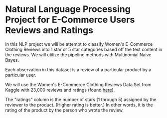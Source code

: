 # Natural Language Processing Project for E-Commerce Users Reviews and Ratings

In this NLP project we will be attempt to classify Women's E-Commerce Clothing Reviews into 1 star or 5 star categories based off the text content in the reviews. We will utilize the pipeline methods with Multinomial Naive Bayes.

Each observation in this dataset is a review of a particular product by a particular user.

We will use the Women's E-Commerce Clothing Reviews Data Set from Kaggle with 23,000 reviews and ratings (found [here](https://github.com/javadfarshchi/Natural-Language-Processing-E-Commerce-Review/blob/main/NLP_Project_E_Commerce.ipynb)).

The "ratings" column is the number of stars (1 through 5) assigned by the reviewer to the product. (Higher rating is better.) In other words, it is the rating of the product by the person who wrote the review.
